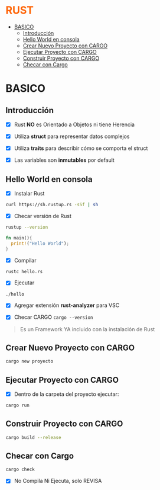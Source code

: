 <h1 style="color:#FF6500">RUST</h1>

- [BASICO](#basico)
  - [Introducción](#introducción)
  - [Hello World en consola](#hello-world-en-consola)
  - [Crear Nuevo Proyecto con CARGO](#crear-nuevo-proyecto-con-cargo)
  - [Ejecutar Proyecto con CARGO](#ejecutar-proyecto-con-cargo)
  - [Construir Proyecto con CARGO](#construir-proyecto-con-cargo)
  - [Checar con Cargo](#checar-con-cargo)

# BASICO

## Introducción

- [x] Rust __NO__ es Orientado a Objetos ni tiene Herencia
- [x] Utiliza __struct__ para representar datos complejos
- [x] Utiliza __traits__ para describir cómo se comporta el struct
- [x] Las variables son __inmutables__ por default



## Hello World en consola

- [x] Instalar Rust

```bash
curl https://sh.rustup.rs -sSf | sh
```

- [x] Checar versión de Rust

```bash
rustup --version
```

```rust
fn main(){
  print!("Hello World");
}
```
- [x] Compilar

```bash
rustc hello.rs
```
- [x] Ejecutar

```bash
./hello
```
- [x] Agregar extensión **rust-analyzer** para VSC

- [x] Checar CARGO ```cargo --version```

> Es un Framework YA incluido con la instalación de Rust

## Crear Nuevo Proyecto con CARGO

```bash
cargo new proyecto
```

## Ejecutar Proyecto con CARGO

- [x] Dentro de la carpeta del proyecto ejecutar:

```bash
cargo run
```

## Construir Proyecto con CARGO

```bash
cargo build --release
```

## Checar con Cargo

```bash
cargo check
```

- [x] No Compila Ni Ejecuta, solo REVISA

